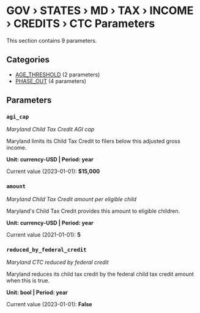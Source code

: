 # GOV › STATES › MD › TAX › INCOME › CREDITS › CTC Parameters

This section contains 9 parameters.

## Categories

- [AGE_THRESHOLD](age_threshold/index.md) (2 parameters)
- [PHASE_OUT](phase_out/index.md) (4 parameters)

## Parameters

### `agi_cap`
*Maryland Child Tax Credit AGI cap*

Maryland limits its Child Tax Credit to filers below this adjusted gross income.

**Unit: currency-USD | Period: year**

Current value (2023-01-01): **$15,000**


### `amount`
*Maryland Child Tax Credit amount per eligible child*

Maryland's Child Tax Credit provides this amount to eligible children.

**Unit: currency-USD | Period: year**

Current value (2021-01-01): **5**


### `reduced_by_federal_credit`
*Maryland CTC reduced by federal credit*

Maryland reduces its child tax credit by the federal child tax credit amount when this is true.

**Unit: bool | Period: year**

Current value (2023-01-01): **False**

